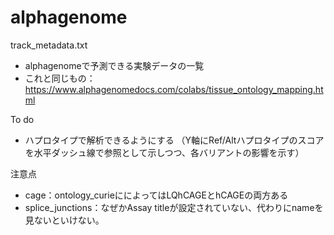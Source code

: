 # alphagenome

track_metadata.txt
- alphagenomeで予測できる実験データの一覧
- これと同じもの：
  https://www.alphagenomedocs.com/colabs/tissue_ontology_mapping.html

To do
- ハプロタイプで解析できるようにする
 （Y軸にRef/Altハプロタイプのスコアを水平ダッシュ線で参照として示しつつ、各バリアントの影響を示す）

注意点
- cage：ontology_curieにによってはLQhCAGEとhCAGEの両方ある
- splice_junctions：なぜかAssay titleが設定されていない、代わりにnameを見ないといけない。
